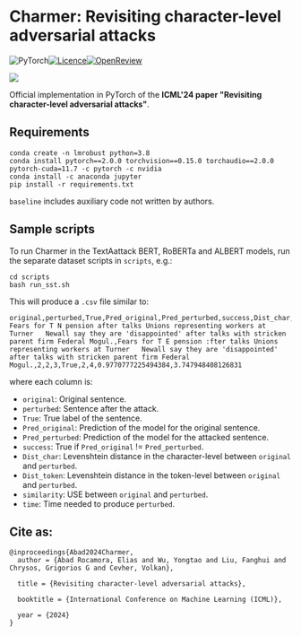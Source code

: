 # Charmer: Revisiting character-level adversarial attacks

![PyTorch](https://img.shields.io/badge/PyTorch-%23EE4C2C.svg?style=for-the-badge&logo=PyTorch&logoColor=white)[![Licence](https://img.shields.io/badge/MIT_License-lightgreen?style=for-the-badge)](./LICENSE)[![OpenReview](https://img.shields.io/badge/OpenReview-8C1B13?style=for-the-badge)](https://openreview.net/forum?id=AZWqXfM6z9)

![](schematic.png)

Official implementation in PyTorch of the **ICML'24 paper "Revisiting character-level adversarial attacks"**.

## Requirements
```
conda create -n lmrobust python=3.8
conda install pytorch==2.0.0 torchvision==0.15.0 torchaudio==2.0.0 pytorch-cuda=11.7 -c pytorch -c nvidia
conda install -c anaconda jupyter
pip install -r requirements.txt
```
`baseline` includes auxiliary code not written by authors.

## Sample scripts

To run Charmer in the TextAattack BERT, RoBERTa and ALBERT models, run the separate dataset scripts in `scripts`, e.g.:
```
cd scripts
bash run_sst.sh
```
This will produce a `.csv` file similar to:
```
original,perturbed,True,Pred_original,Pred_perturbed,success,Dist_char,Dist_token,similarity,time
Fears for T N pension after talks Unions representing workers at Turner   Newall say they are 'disappointed' after talks with stricken parent firm Federal Mogul.,Fears for T E pension :fter talks Unions representing workers at Turner   Newall say they are 'disappointed' after talks with stricken parent firm Federal Mogul.,2,2,3,True,2,4,0.9770777225494384,3.747948408126831
```

where each column is:
- `original`: Original sentence.
- `perturbed`: Sentence after the attack.
- `True`: True label of the sentence.
- `Pred_original`: Prediction of the model for the original sentence.
- `Pred_perturbed`: Prediction of the model for the attacked sentence.
- `success`: True if `Pred_original` != `Pred_perturbed`.
- `Dist_char`: Levenshtein distance in the character-level between `original` and `perturbed`.
- `Dist_token`: Levenshtein distance in the token-level between `original` and `perturbed`.
- `similarity`: USE between `original` and `perturbed`.
- `time`: Time needed to produce `perturbed`.

## Cite as:

```
@inproceedings{Abad2024Charmer,
  author = {Abad Rocamora, Elias and Wu, Yongtao and Liu, Fanghui and Chrysos, Grigorios G and Cevher, Volkan},

  title = {Revisiting character-level adversarial attacks},

  booktitle = {International Conference on Machine Learning (ICML)},

  year = {2024}
}
```